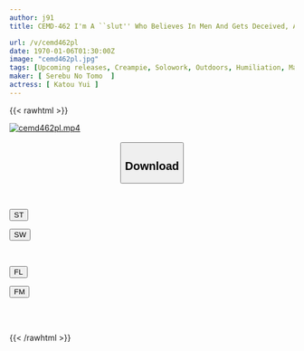 ```yaml
---
author: j91
title: CEMD-462 I'm A ``slut'' Who Believes In Men And Gets Deceived, And I'm An Honor Student With A Good Sense Of Hearing ~ 4SEX With Raw Creampie ~ Yui Kato

url: /v/cemd462pl
date: 1970-01-06T01:30:00Z
image: "cemd462pl.jpg"
tags: [Upcoming releases, Creampie, Solowork, Outdoors, Humiliation, Massage, Drug	]
maker: [ Serebu No Tomo  ]
actress: [ Katou Yui ]
---
```



{{< rawhtml >}}

<div class="video" data-videoid="pending_link_2.html">
    <a href="javascript:;">
        <img src="/v/cemd462pl/cemd462pl.jpg" width="WIDTH" height="HEIGHT" alt="cemd462pl.mp4" loading="lazy">
    </a>
</div>

<script type="text/javascript" src="https://j91.asia/asset/on-demand-pend.js"></script>

<br>
  <link rel="stylesheet" href="https://j91.asia/asset/bs5.css">
  
  <center>
  <button class="btn btn-primary" type="button" data-bs-toggle="collapse" data-bs-target=".multi-collapse" aria-expanded="false" aria-controls="multiCollapseExample1 multiCollapseExample2"><h2>Download</h2></button></center>
</p>
<div class="row">
  <div class="col">
    <div class="collapse multi-collapse" id="multiCollapseExample1">
      <div class="card card-body">
	      	      <br>
<div class="buttons">  
<p><a href="https://j91.asia/pending_link_2.html" target="_blank"><button class="btn-hover color-3"><i class="fa fa-download"></i> ST</button></a></p>
<p><a href="https://j91.asia/pending_link_2.html" target="_blank"><button class="btn-hover color-2"><i class="fa fa-download"></i> SW</button></a></p></div>
    </div>
  </div>
</div>
  <div class="col">
    <div class="collapse multi-collapse" id="multiCollapseExample2">
      <div class="card card-body">
	      <br>
<div class="buttons">
<p><a href="https://j91.asia/pending_link_2.html" target="_blank"><button class="btn-hover color-9"><i class="fa fa-download"></i> FL</button></a></p>
<p><a href="https://j91.asia/pending_link_2.html" target="_blank"><button class="btn-hover color-8"><i class="fa fa-download"></i> FM</button></a></p></div>
<br><br>
      </div>
    </div>
  </div>
</div>

{{< /rawhtml >}}